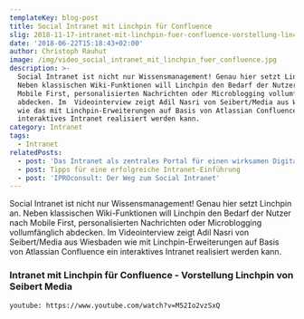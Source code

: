 ```yaml
---
templateKey: blog-post
title: Social Intranet mit Linchpin für Confluence
slig: 2018-11-17-intranet-mit-linchpin-fuer-confluence-vorstellung-linchpin-von-seibert-media
date: '2018-06-22T15:18:43+02:00'
author: Christoph Rauhut
image: /img/video_social_intranet_mit_linchpin_fuer_confluence.jpg
description: >-
  Social Intranet ist nicht nur Wissensmanagement! Genau hier setzt Linchpin an.
  Neben klassischen Wiki-Funktionen will Linchpin den Bedarf der Nutzer nach
  Mobile First, personalisierten Nachrichten oder Microblogging vollumfänglich
  abdecken. Im  Videointerview zeigt Adil Nasri von Seibert/Media aus Wiesbaden
  wie das mit Linchpin-Erweiterungen auf Basis von Atlassian Confluence ein
  interaktives Intranet realisiert werden kann.
category: Intranet
tags:
  - Intranet
relatedPosts:
  - post: 'Das Intranet als zentrales Portal für einen wirksamen Digital Workplace '
  - post: Tipps für eine erfolgreiche Intranet-Einführung
  - post: 'IPROconsult: Der Weg zum Social Intranet'
---
```

Social Intranet ist nicht nur Wissensmanagement! Genau hier setzt Linchpin an. Neben klassischen Wiki-Funktionen will Linchpin den Bedarf der Nutzer nach Mobile First, personalisierten Nachrichten oder Microblogging vollumfänglich abdecken. Im Videointerview zeigt Adil Nasri von Seibert/Media aus Wiesbaden wie mit Linchpin-Erweiterungen auf Basis von Atlassian Confluence ein interaktives Intranet realisiert werden kann.

### Intranet mit Linchpin für Confluence - Vorstellung Linchpin von Seibert Media

`youtube: https://www.youtube.com/watch?v=M52Io2vzSxQ`
